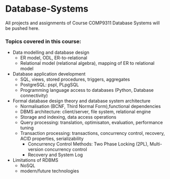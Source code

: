 # Database-Systems
All projects and assignments of Course COMP9311 Database Systems will be pushed here.
### Topics covered in this course:
+ Data modelling and database design
  + ER model, ODL, ER-to-relational
  + Relational model (relational algebra), mapping of ER to relational model
+ Database application development
  + SQL, views, stored procedures, triggers, aggregates
  + PostgreSQL: pspl, PLpgSQL
  + Programming language access to databases (Python, Database connectivity)
+ Formal database design theory and database system architecture
  + Normalisation (BCNF, Third Normal Form),functional dependencies
  + DBMS architecture: client/server, file system, relational engine
  + Storage and indexing, data access operations
  + Query processing: translation, optimisaton, evaluation, performance tuning
  + Transaction processing: transactions, concurrency control, recovery, ACID properties, serializability
    + Concurrency Control Methods: Two Phase Locking (2PL), Multi-version concurrency control
    + Recovery and System Log
+ Limitations of RDBMS
  + NoSQL
  + modern/future technologies
